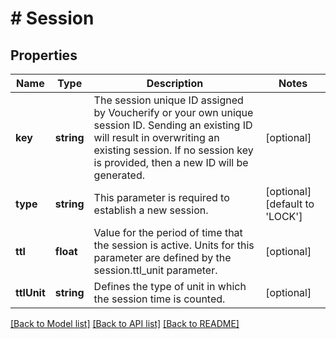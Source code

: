 # # Session

## Properties

Name | Type | Description | Notes
------------ | ------------- | ------------- | -------------
**key** | **string** | The session unique ID assigned by Voucherify or your own unique session ID. Sending an existing ID will result in overwriting an existing session. If no session key is provided, then a new ID will be generated. | [optional]
**type** | **string** | This parameter is required to establish a new session. | [optional] [default to 'LOCK']
**ttl** | **float** | Value for the period of time that the session is active. Units for this parameter are defined by the session.ttl_unit parameter. | [optional]
**ttlUnit** | **string** | Defines the type of unit in which the session time is counted. | [optional]

[[Back to Model list]](../../README.md#models) [[Back to API list]](../../README.md#endpoints) [[Back to README]](../../README.md)

